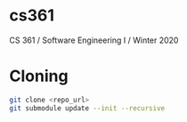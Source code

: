 # cs361
CS 361 / Software Engineering I / Winter 2020

# Cloning
```bash
git clone <repo_url>
git submodule update --init --recursive
```
